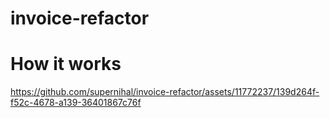 # invoice-refactor

# How it works


https://github.com/supernihal/invoice-refactor/assets/11772237/139d264f-f52c-4678-a139-36401867c76f

